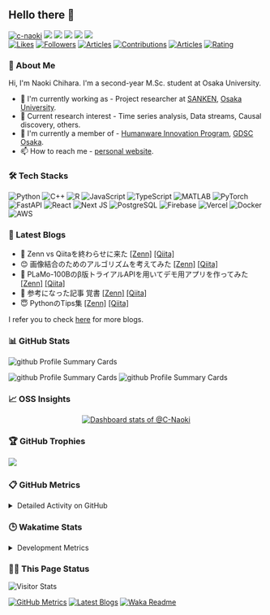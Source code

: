 ## Hello there 👋

<p align="left">
  <a href="https://github.com/c-naoki/c-naoki/"><img height="20" src="https://komarev.com/ghpvc/?username=c-naoki&style=plastic" alt="c-naoki"/></a>
  <a href="https://github.com/c-naoki"><img height="20" src="https://img.shields.io/github/followers/c-naoki?label=followers&logo=github&style=plastic"/></a>
  <a href="https://github.com/c-naoki"><img height="20" src="https://img.shields.io/github/stars/c-naoki?logo=github&style=plastic"/></a>
  <a href="http://x.com/c_naoki13"><img height="20" src="https://img.shields.io/badge/X-c__naoki13-000000.svg?style=plastic&logo=x"/></a>
  <a href="https://www.linkedin.com/in/c-naoki"><img height="20" src="https://img.shields.io/badge/LinkedIn-c--naoki-%230A66C2.svg?style=plastic&logo=LinkedIn&logoColor=white"/></a>
  <a href="https://c-naoki.vercel.app/"><img height="20" src="https://img.shields.io/badge/Website-visit-027B58?logo=codepen&style=plastic"/></a></br>
  <a href="https://zenn.dev/naoki0103"><img height="20" src="https://badgen.org/img/zenn/naoki0103/likes?style=plastic" alt="Likes"/></a>
  <a href="https://zenn.dev/naoki0103"><img height="20" src="https://badgen.org/img/zenn/naoki0103/followers?style=plastic" alt="Followers" /></a>
  <a href="https://zenn.dev/naoki0103"><img height="20" src="https://badgen.org/img/zenn/naoki0103/articles?style=plastic" alt="Articles" /></a>
  <a href="https://qiita.com/c-naoki"><img height="20" src="https://badgen.org/img/qiita/C-naoki/contributions?style=plastic" alt="Contributions"/></a>
  <a href="https://qiita.com/c-naoki"><img height="20" src="https://badgen.org/img/qiita/c-naoki/articles?style=plastic" alt="Articles" /></a>
  <a href="https://atcoder.jp/users/c_naoki?contestType=algo"><img height="20" src="https://badgen.org/img/atcoder/c_naoki/rating/algorithm?style=plastic" alt="Rating" /></a>
</p>

### 🌟 About Me
Hi, I'm Naoki Chihara. I'm a second-year M.Sc. student at Osaka University.
- 🧳 I'm currently working as - Project researcher at <a href="https://www.sanken.osaka-u.ac.jp/en/" target="_blank">SANKEN</a>, <a href="https://www.sanken.osaka-u.ac.jp/en/" target="_blank">Osaka University</a>.
- 🌱 Current research interest -  Time series analysis, Data streams, Causal discovery, others.
- 👥 I'm currently a member of - <a href="https://www.humanware.osaka-u.ac.jp/en/" target="_blank">Humanware Innovation Program</a>, <a href="https://gdsc-osaka.jp/" target="_blank">GDSC Osaka</a>.
- 📫 How to reach me - <a href="https://c-naoki.vercel.app/" target="_blank">personal website</a>.

### 🛠️ Tech Stacks
![Python](https://img.shields.io/badge/Python-3670A0?style=for-the-badge&logo=python&logoColor=ffdd54&style=plastic)
![C++](https://img.shields.io/badge/C++-%2300599C.svg?style=for-the-badge&logo=c%2B%2B&logoColor=white&style=plastic)
![R](https://img.shields.io/badge/R-276DC3?style=for-the-badge&logo=r&logoColor=white&style=plastic)
![JavaScript](https://img.shields.io/badge/JavaScript-F7DF1E?style=for-the-badge&logo=javascript&logoColor=black&style=plastic)
![TypeScript](https://img.shields.io/badge/TypeScript-3178C6?style=for-the-badge&logo=typescript&logoColor=white&style=plastic)
![MATLAB](https://img.shields.io/badge/MATLAB-e16737?style=for-the-badge&logo=matlab&logoColor=white&style=plastic)
![PyTorch](https://img.shields.io/badge/PyTorch-%23EE4C2C.svg?style=for-the-badge&logo=PyTorch&logoColor=white&style=plastic)
![FastAPI](https://img.shields.io/badge/FastAPI-005571?style=for-the-badge&logo=fastapi&style=plastic)
![React](https://img.shields.io/badge/React-20232A?style=for-the-badge&logo=react&logoColor=61DAFB&style=plastic)
![Next JS](https://img.shields.io/badge/Next.js-000000?style=for-the-badge&logo=next.js&logoColor=white&style=plastic)
![PostgreSQL](https://img.shields.io/badge/PostgreSQL-316192?style=for-the-badge&logo=postgresql&logoColor=white&style=plastic)
![Firebase](https://img.shields.io/badge/Firebase-FFCA28?style=for-the-badge&logo=firebase&logoColor=black&style=plastic)
![Vercel](https://img.shields.io/badge/Vercel-000000?style=for-the-badge&logo=vercel&logoColor=white&style=plastic)
![Docker](https://img.shields.io/badge/Docker-2496ED?style=for-the-badge&logo=docker&logoColor=white&style=plastic)
![AWS](https://img.shields.io/badge/AWS-232F3E?style=for-the-badge&logo=amazon-web-services&logoColor=white&style=plastic)

### 📖 Latest Blogs
<!--START_SECTION:blogs-->
- 🤖 Zenn vs Qiitaを終わらせに来た [[Zenn]](https://zenn.dev//naoki0103/articles/zenn-qiita-sync-workflow) [[Qiita]](https://qiita.com/C-naoki/items/5c5609b82a67335bf3be)
- 😊 画像結合のためのアルゴリズムを考えてみた [[Zenn]](https://zenn.dev//naoki0103/articles/image-stitcher-application) [[Qiita]](https://qiita.com/C-naoki/items/bf973b041709ad0cd635)
- 🙆 PLaMo-100Bのβ版トライアルAPIを用いてデモ用アプリを作ってみた [[Zenn]](https://zenn.dev//naoki0103/articles/plamo100b-demo) [[Qiita]](https://qiita.com/C-naoki/items/5c1f5bb06da94cc00b4b)
- 🌝 参考になった記事 覚書 [[Zenn]](https://zenn.dev//naoki0103/articles/informative-articles) [[Qiita]](https://qiita.com/C-naoki/items/71fe7fb602a388c4df6c)
- 😇 PythonのTips集 [[Zenn]](https://zenn.dev//naoki0103/articles/python-tips-collection) [[Qiita]](https://qiita.com/C-naoki/items/015d40f2fb639cb43034)
<!--END_SECTION:blogs-->
I refer you to check [here](./docs/blogs.md) for more blogs.

### 📊 GitHub Stats
<span>
  <img alt="github Profile Summary Cards" height="270" src="https://github-readme-streak-stats.herokuapp.com/?user=C-Naoki&theme=onedark" />
</span>
<p>
  <span>
    <img alt="github Profile Summary Cards" height="197.5" src="https://github-readme-stats.vercel.app/api/top-langs/?username=C-Naoki&hide=jupyter%20notebook&theme=onedark" />
  </span>
  <span>
    <img alt="github Profile Summary Cards" height="197.5" src="https://github-readme-stats.vercel.app/api?username=C-Naoki&count_private=true&show_icons=true&theme=onedark" />
  </span>
</p>

### 📈 OSS Insights

<!-- Copy-paste in your Readme.md file -->

<a href="https://next.ossinsight.io/widgets/official/compose-user-dashboard-stats?user_id=74347818" target="_blank" style="display: block" align="center">
  <picture>
    <source media="(prefers-color-scheme: dark)" srcset="https://next.ossinsight.io/widgets/official/compose-user-dashboard-stats/thumbnail.png?user_id=74347818&image_size=auto&color_scheme=dark" width="685" height="auto">
    <img alt="Dashboard stats of @C-Naoki" src="https://next.ossinsight.io/widgets/official/compose-user-dashboard-stats/thumbnail.png?user_id=74347818&image_size=auto&color_scheme=light" width="685" height="auto">
  </picture>
</a>

<!-- Made with [OSS Insight](https://ossinsight.io/) -->

### 🏆 GitHub Trophies
![](https://github-trophies.vercel.app/?username=C-Naoki&theme=onedark)

### 📋 GitHub Metrics
<details>
    <summary>&thinsp;Detailed Activity on GitHub</summary>

[![Metrics](https://github.com/c-naoki/c-naoki/blob/main/images/github-metrics.svg)](https://github.com/lowlighter/metrics)

</details>

### 🕒 Wakatime Stats
<details>
    <summary>&thinsp;Development Metrics</summary>

<!--START_SECTION:waka-->
![Code Time](http://img.shields.io/badge/Code%20Time-467%20hrs%2029%20mins-blue)

![Profile Views](http://img.shields.io/badge/Profile%20Views-0-blue)

**🐱 My GitHub Data** 

> 📦 493.8 kB Used in GitHub's Storage 
 > 
> 🚫 Not Opted to Hire
 > 
> 📜 28 Public Repositories 
 > 
> 🔑 19 Private Repositories 
 > 
**I'm an Early 🐤** 

```text
🌞 Morning                1265 commits        ██████████░░░░░░░░░░░░░░░   40.08 % 
🌆 Daytime                984 commits         ████████░░░░░░░░░░░░░░░░░   31.18 % 
🌃 Evening                598 commits         █████░░░░░░░░░░░░░░░░░░░░   18.95 % 
🌙 Night                  309 commits         ██░░░░░░░░░░░░░░░░░░░░░░░   09.79 % 
```
📅 **I'm Most Productive on Tuesday** 

```text
Monday                   394 commits         ███░░░░░░░░░░░░░░░░░░░░░░   12.48 % 
Tuesday                  485 commits         ████░░░░░░░░░░░░░░░░░░░░░   15.37 % 
Wednesday                448 commits         ████░░░░░░░░░░░░░░░░░░░░░   14.20 % 
Thursday                 463 commits         ████░░░░░░░░░░░░░░░░░░░░░   14.67 % 
Friday                   481 commits         ████░░░░░░░░░░░░░░░░░░░░░   15.24 % 
Saturday                 416 commits         ███░░░░░░░░░░░░░░░░░░░░░░   13.18 % 
Sunday                   469 commits         ████░░░░░░░░░░░░░░░░░░░░░   14.86 % 
```


📊 **This Week I Spent My Time On** 

```text
🕑︎ Time Zone: Asia/Tokyo

💬 Programming Languages: 
Python                   53 hrs 8 mins       █████████████████████░░░░   84.41 % 
TOML                     2 hrs 58 mins       █░░░░░░░░░░░░░░░░░░░░░░░░   04.71 % 
YAML                     2 hrs 41 mins       █░░░░░░░░░░░░░░░░░░░░░░░░   04.27 % 
Bash                     1 hr 27 mins        █░░░░░░░░░░░░░░░░░░░░░░░░   02.31 % 
TeX                      1 hr 18 mins        █░░░░░░░░░░░░░░░░░░░░░░░░   02.07 % 

🔥 Editors: 
VS Code                  62 hrs 57 mins      █████████████████████████   100.00 % 

💻 Operating System: 
Mac                      57 hrs 37 mins      ███████████████████████░░   91.54 % 
Linux                    5 hrs 19 mins       ██░░░░░░░░░░░░░░░░░░░░░░░   08.46 % 
```

**I Mostly Code in Python** 

```text
Python                   15 repos            █████████░░░░░░░░░░░░░░░░   34.09 % 
Jupyter Notebook         14 repos            ████████░░░░░░░░░░░░░░░░░   31.82 % 
TeX                      3 repos             ██░░░░░░░░░░░░░░░░░░░░░░░   06.82 % 
Makefile                 2 repos             █░░░░░░░░░░░░░░░░░░░░░░░░   04.55 % 
Dart                     2 repos             █░░░░░░░░░░░░░░░░░░░░░░░░   04.55 % 
```



**Timeline**

![Lines of Code chart](https://raw.githubusercontent.com/C-Naoki/C-Naoki/main/assets/bar_graph.png)


 Last Updated on 07/05/2025 18:41:14 UTC
<!--END_SECTION:waka-->

</details>

### 💁‍♂️ This Page Status

<div align="left">
    <img alt="Visitor Stats"
        src="https://widgetbite.com/stats/c-naoki"/>
</div>

[![GitHub Metrics](https://github.com/C-Naoki/C-Naoki/actions/workflows/github-metrics.yaml/badge.svg)](https://github.com/C-Naoki/C-Naoki/actions/workflows/github-metrics.yaml)
[![Latest Blogs](https://github.com/C-Naoki/C-Naoki/actions/workflows/latest-blogs.yaml/badge.svg)](https://github.com/C-Naoki/C-Naoki/actions/workflows/latest-blogs.yaml)
[![Waka Readme](https://github.com/C-Naoki/C-Naoki/actions/workflows/waka-readme.yaml/badge.svg)](https://github.com/C-Naoki/C-Naoki/actions/workflows/waka-readme.yaml)

